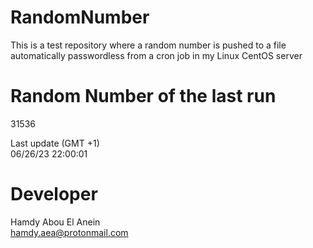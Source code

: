 # RandomNumber    
This is a test repository where a random number is pushed to a file automatically passwordless from a cron job in my Linux CentOS server    
# Random Number of the last run   
31536
      
Last update (GMT +1)    
06/26/23 22:00:01
# Developer    
Hamdy Abou El Anein   
hamdy.aea@protonmail.com
